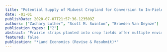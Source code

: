 ```yaml
---
title: "Potential Supply of Midwest Cropland for Conversion to In-Field Prairie Strips"
date: -01-01
publishDate: 2020-07-07T21:57:36.123509Z
authors: ["Zachary Luther", "Scott M. Swinton", "Braeden Van Deynze"]
publication_types: ["2"]
abstract: "Prairie strips planted into crop fields offer multiple environmental benefits. This study estimates the willingness of U.S. farmers to convert 5% of their largest corn-soybean field to prairie strips in exchange for payment. Using stated preference results to estimate land supply, we find that 21% of farmers are willing to adopt prairie strips at payments equivalent to average Conservation Reserve Program (CRP) rental rates, corresponding to potential conversion of 90,000 acres on 1.8m acres of cropland. Farmers are likelier to adopt in smaller fields and if they perceive that prairie strips will benefit environmental quality or agricultural productivity."
featured: false
publication: "*Land Economics (Revise & Resubmit)*"
---
```


